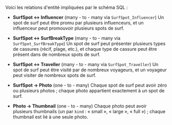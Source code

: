 <!-- database\relationships.md -->

Voici les relations d'entité impliquées par le schéma SQL :

* **SurfSpot ↔ Influencer** (many - to - many via `SurfSpot_Influencer`)
 Un spot de surf peut être promu par plusieurs influenceurs, et un influenceur peut promouvoir plusieurs spots de surf.

* **SurfSpot ↔ SurfBreakType** (many - to - many via `SurfSpot_SurfBreakType`)
 Un spot de surf peut présenter plusieurs types de cassures (récif, plage, etc.), et chaque type de cassure peut être présent dans de nombreux spots de surf.

* **SurfSpot ↔ Traveller** (many - to - many via `SurfSpot_Traveller`)
 Un spot de surf peut être visité par de nombreux voyageurs, et un voyageur peut visiter de nombreux spots de surf.

* **SurfSpot → Photo** (one - to - many)
 Chaque spot de surf peut avoir zéro ou plusieurs photos ; chaque photo appartient exactement à un spot de surf.

* **Photo → Thumbnail** (one - to - many)
 Chaque photo peut avoir plusieurs thumbnails (un par `kind` : « small », « large », « full ») ; chaque thumbnail est lié à une seule photo.
